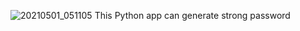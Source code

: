 ![20210501_051105](https://user-images.githubusercontent.com/74653444/116815350-54aa4b00-ab72-11eb-8579-81d5356e2660.jpg)
 This Python app can generate strong password
